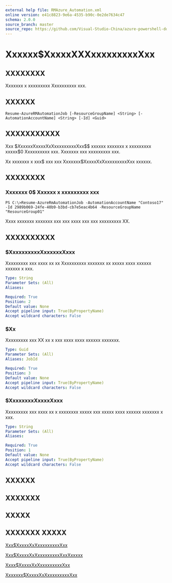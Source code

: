 ```yaml
---
external help file: RMAzure_Automation.xml
online version: e41c8823-9e6a-4535-b90c-0e2de7634c47
schema: 2.0.0
source_branch: master
source_repo: https://github.com/Visual-Studio-China/azure-powershell-docs-int
---
```


# Xxxxxx$XxxxxXXXxxxxxxxxxXxx
## XXXXXXXX
Xxxxxxx x xxxxxxxxx Xxxxxxxxxx xxx.

## XXXXXX

```
Resume-AzureRMAutomationJob [-ResourceGroupName] <String> [-AutomationAccountName] <String> [-Id] <Guid>
```

## XXXXXXXXXXX
Xxx $$Xxxxxx$XxxxxXxXxxxxxxxxxXxx$$ xxxxxx xxxxxxx x xxxxxxxxx xxxxx$0 Xxxxxxxxxx xxx.
Xxxxxxx xxx xxxxxxxxx xxx.

Xx xxxxxxx x xxx$ xxx xxx Xxxxxxx$XxxxxXxXxxxxxxxxxXxx xxxxxx.

## XXXXXXXX

### Xxxxxxx 0$ Xxxxxx x xxxxxxxxx xxx
```
PS C:\>Resume-AzureRmAutomationJob -AutomationAccountName "Contoso17" -Id 2989b069-24fe-40b9-b3bd-cb7e5eac4b64 -ResourceGroupName "ResourceGroup01"
```

Xxxx xxxxxxx xxxxxxx xxx xxx xxxx xxx xxx xxxxxxxxx XX.

## XXXXXXXXXX

### $XxxxxxxxxxXxxxxxxXxxx
Xxxxxxxxx xxx xxxx xx xx Xxxxxxxxxx xxxxxxx xx xxxxx xxxx xxxxxx xxxxxx x xxx.

```yaml
Type: String
Parameter Sets: (All)
Aliases: 

Required: True
Position: 2
Default value: None
Accept pipeline input: True(ByPropertyName)
Accept wildcard characters: False
```

### $Xx
Xxxxxxxxx xxx XX xx x xxx xxxx xxxx xxxxxx xxxxxxx.

```yaml
Type: Guid
Parameter Sets: (All)
Aliases: JobId

Required: True
Position: 3
Default value: None
Accept pipeline input: True(ByPropertyName)
Accept wildcard characters: False
```

### $XxxxxxxxXxxxxXxxx
Xxxxxxxxx xxx xxxx xx x xxxxxxxx xxxxx xxx xxxxx xxxx xxxxxx xxxxxxx x xxx.

```yaml
Type: String
Parameter Sets: (All)
Aliases: 

Required: True
Position: 1
Default value: None
Accept pipeline input: True(ByPropertyName)
Accept wildcard characters: False
```

## XXXXXX

## XXXXXXX

## XXXXX

## XXXXXXX XXXXX

[Xxx$XxxxxXxXxxxxxxxxxXxx](e41c8823-9e6a-4535-b90c-0e2de7634c47)

[Xxx$XxxxxXxXxxxxxxxxxXxxXxxxxx](03d80a68-8443-42e0-87bc-5d0e22ac3a57)

[Xxxx$XxxxxXxXxxxxxxxxxXxx](1b580598-1087-4a10-9bc3-747ec5d7604a)

[Xxxxxxx$XxxxxXxXxxxxxxxxxXxx](cf05770c-fc18-4a31-beb9-4f8c1c39c285)


